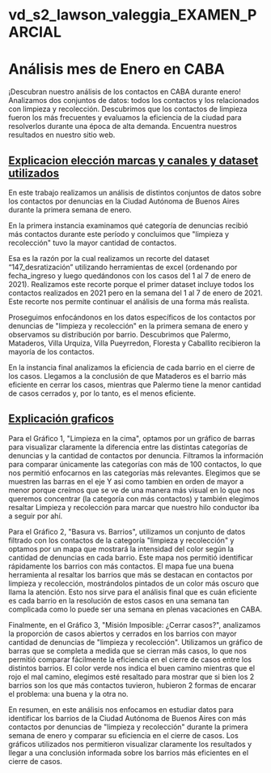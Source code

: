 # vd_s2_lawson_valeggia_EXAMEN_PARCIAL

<h1>Análisis mes de Enero en CABA</h1>

¡Descubran nuestro análisis de los contactos en CABA durante enero! 
Analizamos dos conjuntos de datos: todos los contactos y los relacionados con limpieza y recolección.  Descubrimos que los contactos de limpieza fueron los más frecuentes y evaluamos la eficiencia de la ciudad para resolverlos durante una época de alta demanda. Encuentra nuestros resultados en nuestro sitio web.

<h2> <u>Explicacion elección marcas y canales y dataset utilizados </u></h2>

   En este trabajo realizamos un análisis de distintos conjuntos de datos sobre los contactos por denuncias en la Ciudad Autónoma de Buenos Aires durante la primera semana de enero. 
   
   En la primera instancia examinamos qué categoría de denuncias recibió más contactos durante este período y concluimos que "limpieza y recolección" tuvo la mayor cantidad de contactos. 
   
   Esa es la razón por la cual realizamos un recorte del dataset “147_desratización” utilizando herramientas de excel (ordenando por fecha_ingreso y luego quedándonos con los casos del 1 al 7 de enero de 2021). Realizamos este recorte porque el primer dataset incluye todos los contactos realizados en 2021 pero en la semana del 1 al 7 de enero de 2021. Este recorte nos permite continuar el análisis de una forma más realista.
   
   Proseguimos enfocándonos en los datos específicos de los contactos por denuncias de "limpieza y recolección" en la primera semana de enero y observamos su distribución por barrio. Descubrimos que Palermo, Mataderos, Villa Urquiza, Villa Pueyrredon, Floresta y Caballito recibieron la mayoría de los contactos.
   
   En la instancia final analizamos la eficiencia de cada barrio en el cierre de los casos. Llegamos a la conclusión de que Mataderos es el barrio más eficiente en cerrar los casos, mientras que Palermo tiene la menor cantidad de casos cerrados y, por lo tanto, es el menos eficiente.

<h2> <u>Explicación graficos </u></h2>

   Para el Gráfico 1, "Limpieza en la cima", optamos por un gráfico de barras para visualizar claramente la diferencia entre las distintas categorías de denuncias y la cantidad de contactos por denuncia. Filtramos la información para comparar únicamente las categorías con más de 100 contactos, lo que nos permitió enfocarnos en las categorías más relevantes. Elegimos que se muestren las barras en el eje Y asi como tambien en orden de mayor a menor porque creímos que se ve de una manera más visual en lo que nos queremos concentrar (la categoría con más contactos) y también elegimos resaltar Limpieza y recolección para marcar que nuestro hilo conductor iba a seguir por ahí.
   
   Para el Gráfico 2, "Basura vs. Barrios", utilizamos un conjunto de datos filtrado con los contactos de la categoría "limpieza y recolección" y optamos por un mapa que mostrará la intensidad del color según la cantidad de denuncias en cada barrio. Este mapa nos permitió identificar rápidamente los barrios con más contactos. El mapa fue una buena herramienta al resaltar los barrios que más se destacan en contactos por limpieza y recolección, mostrándolos pintados de un color más oscuro que llama la atención. Esto nos sirve para el análisis final que es cuán eficiente es cada barrio en la resolución de estos casos en una semana tan complicada como lo puede ser una semana en plenas vacaciones en CABA.
   
   Finalmente, en el Gráfico 3, "Misión Imposible: ¿Cerrar casos?", analizamos la proporción de casos abiertos y cerrados en los barrios con mayor cantidad de denuncias de "limpieza y recolección". Utilizamos un gráfico de barras que se completa a medida que se cierran más casos, lo que nos permitió comparar fácilmente la eficiencia en el cierre de casos entre los distintos barrios. El color verde nos indica el buen camino mientras que el rojo el mal camino, elegimos esté resaltado para mostrar que si bien los 2 barrios son los que más contactos tuvieron, hubieron 2 formas de encarar el problema: una buena y la otra no.
   
   En resumen, en este análisis nos enfocamos en estudiar datos para identificar los barrios de la Ciudad Autónoma de Buenos Aires con más contactos por denuncias de "limpieza y recolección" durante la primera semana de enero y comparar su eficiencia en el cierre de casos. Los gráficos utilizados nos permitieron visualizar claramente los resultados y llegar a una conclusión informada sobre los barrios más eficientes en el cierre de casos.
   
